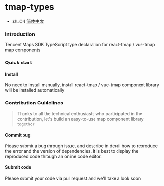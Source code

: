 # tmap-types

- zh_CN [简体中文](README.zh_CN.md)

### Introduction

Tencent Maps SDK TypeScript type declaration for react-tmap / vue-tmap map components

### Quick start

#### Install

No need to install manually, install react-tmap / vue-tmap component library will be installed automatically

### Contribution Guidelines

> Thanks to all the technical enthusiasts who participated in the contribution, let's build an easy-to-use map component library together

#### Commit bug

Please submit a bug through issue, and describe in detail how to reproduce the error and the version of dependencies. It is best to display the reproduced code through an online code editor.

#### Submit code

Please submit your code via pull request and we'll take a look soon
